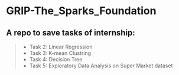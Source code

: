 # GRIP-The_Sparks_Foundation
## A repo to save tasks of internship:  
  >* Task 2: Linear Regression
  >* Task 3: K-mean Clustring
  >* Task 4: Decision Tree
  >* Task 5: Exploratory Data Analysis on Super Market dataset
